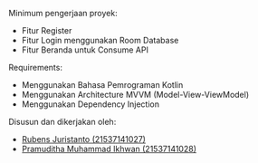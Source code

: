 Minimum pengerjaan proyek:
- Fitur Register
- Fitur Login menggunakan Room Database
- Fitur Beranda untuk Consume API

Requirements:
- Menggunakan Bahasa Pemrograman Kotlin
- Menggunakan Architecture MVVM (Model-View-ViewModel)
- Menggunakan Dependency Injection

Disusun dan dikerjakan oleh: 
- [Rubens Juristanto (21537141027)](github.com/flatmoon101) 
- [Pramuditha Muhammad Ikhwan (21537141028)](github.com/prammmoe)
